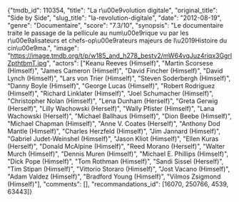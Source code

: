 {"tmdb_id": 110354, "title": "La r\u00e9volution digitale", "original_title": "Side by Side", "slug_title": "la-revolution-digitale", "date": "2012-08-19", "genre": "Documentaire", "score": "7.3/10", "synopsis": "Le documentaire traite le passage de la pellicule au num\u00e9rique vu par les r\u00e9alisateurs et chefs-op\u00e9rateurs majeurs de l\u2019Histoire du cin\u00e9ma.", "image": "https://image.tmdb.org/t/p/w185_and_h278_bestv2/mW64vqJuz4riqx3GgrlZpthtbmT.jpg", "actors": ["Keanu Reeves (Himself)", "Martin Scorsese (Himself)", "James Cameron (Himself)", "David Fincher (Himself)", "David Lynch (Himself)", "Lars von Trier (Himself)", "Steven Soderbergh (Himself)", "Danny Boyle (Himself)", "George Lucas (Himself)", "Robert Rodriguez (Himself)", "Richard Linklater (Himself)", "Joel Schumacher (Himself)", "Christopher Nolan (Himself)", "Lena Dunham (Herself)", "Greta Gerwig (Herself)", "Lilly Wachowski (Herself)", "Wally Pfister (Himself)", "Lana Wachowski (Herself)", "Michael Ballhaus (Himself)", "Dion Beebe (Himself)", "Michael Chapman (Himself)", "Anne V. Coates (Herself)", "Anthony Dod Mantle (Himself)", "Charles Herzfeld (Himself)", "Jim Jannard (Himself)", "Gabriel Judet-Weinshel (Himself)", "Jason Kliot (Himself)", "Ellen Kuras (Herself)", "Donald McAlpine (Himself)", "Reed Morano (Herself)", "Walter Murch (Himself)", "Dennis Muren (Himself)", "Michael E. Phillips (Himself)", "Dick Pope (Himself)", "Tom Rothman (Himself)", "Sandi Sissel (Herself)", "Tim Stipan (Himself)", "Vittorio Storaro (Himself)", "Jost Vacano (Himself)", "Adam Valdez (Himself)", "Bradford Young (Himself)", "Vilmos Zsigmond (Himself)"], "comments": [], "recommandations_id": [16070, 250766, 4539, 63443]}